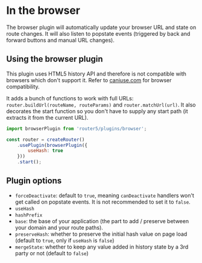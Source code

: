 # In the browser


The browser plugin will automatically update your browser URL and state on route changes. It will also listen to popstate events (triggered by back and forward buttons and manual URL changes).

## Using the browser plugin

This plugin uses HTML5 history API and therefore is not compatible with browsers which don't support it. Refer to [caniuse.com](http://caniuse.com/#search=history) for browser compatibility.

It adds a bunch of functions to work with full URLs: `router.buildUrl(routeName, routeParams)` and `router.matchUrl(url)`. It also decorates the start function so you don't have to supply any start path (it extracts it from the current URL).


```javascript
import browserPlugin from 'router5/plugins/browser';

const router = createRouter()
    .usePlugin(browserPlugin({
        useHash: true
    }))
    .start();
```


## Plugin options

- `forceDeactivate`: default to `true`, meaning `canDeactivate` handlers won't get called on popstate events. It is not recommended to set it to `false`.
- `useHash`
- `hashPrefix`
- `base`: the base of your application (the part to add / preserve between your domain and your route paths).
- `preserveHash`: whether to preserve the initial hash value on page load (default to `true`, only if `useHash` is `false`)
- `mergeState`: whether to keep any value added in history state by a 3rd party or not (default to `false`)
